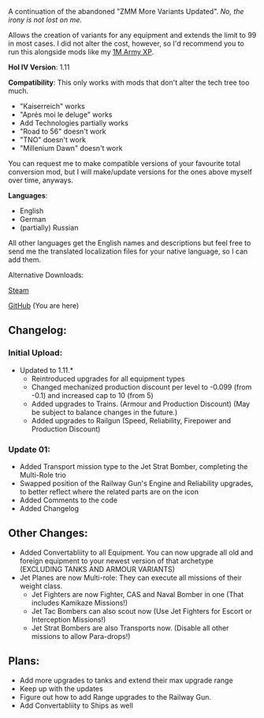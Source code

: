 A continuation of the abandoned "ZMM More Variants Updated". _No, the irony is not lost on me._

Allows the creation of variants for any equipment and extends the limit to 99 in most cases.
I did not alter the cost, however, so I'd recommend you to run this alongside mods like my [1M Army XP](https://steamcommunity.com/sharedfiles/filedetails/?id=1997147106).

**HoI IV Version**: 1.11

**Compatibility**: This only works with mods that don't alter the tech tree too much.
- "Kaiserreich" works
- "Aprés moi le deluge" works
- Add Technologies partially works
- "Road to 56" doesn't work
- "TNO" doesn't work
- "Millenium Dawn" doesn't work

You can request me to make compatible versions of your favourite total conversion mod, but I will make/update versions for the ones above myself over time, anyways.

**Languages**:
- English
- German
- (partially) Russian

All other languages get the English names and descriptions but feel free to send me the translated localization files for your native language, so I can add them.

Alternative Downloads:

[Steam](https://steamcommunity.com/sharedfiles/filedetails/?id=2804659784)

[GitHub](https://github.com/FGRemastered/ZMM_More_Variants_Continued) (You are here)

## Changelog:

### Initial Upload:
- Updated to 1.11.*
	- Reintroduced upgrades for all equipment types
	- Changed mechanized production discount per level to -0.099 (from -0.1) and increased cap to 10 (from 5)
	- Added upgrades to Trains. (Armour and Production Discount) (May be subject to balance changes in the future.)
	- Added upgrades to Railgun (Speed, Reliability, Firepower and Production Discount)

### Update 01: 
- Added Transport mission type to the Jet Strat Bomber, completing the Multi-Role trio
- Swapped position of the Railway Gun's Engine and Reliability upgrades, to better reflect where the related parts are on the icon
- Added Comments to the code
- Added Changelog

## Other Changes:
- Added Convertabliity to all Equipment. You can now upgrade all old and foreign equipment to your newest version of that archetype (EXCLUDING TANKS AND ARMOUR VARIANTS)
- Jet Planes are now Multi-role: They can execute all missions of their weight class.
	- Jet Fighters are now Fighter, CAS and Naval Bomber in one (That includes Kamikaze Missions!)
	- Jet Tac Bombers can also scout now (Use Jet Fighters for Escort or Interception Missions!) 
	- Jet Strat Bombers are also Transports now. (Disable all other missions to allow Para-drops!)

## Plans:
- Add more upgrades to tanks and extend their max upgrade range
- Keep up with the updates
- Figure out how to add Range upgrades to the Railway Gun.
- Add Convertabliity to Ships as well
